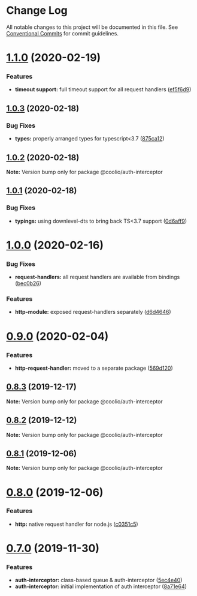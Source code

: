 # Change Log

All notable changes to this project will be documented in this file.
See [Conventional Commits](https://conventionalcommits.org) for commit guidelines.

# [1.1.0](https://github.com/headline-1/coolio/compare/v1.0.3...v1.1.0) (2020-02-19)


### Features

* **timeout support:** full timeout support for all request handlers ([ef5f6d9](https://github.com/headline-1/coolio/commit/ef5f6d93f1dca1009fec62c817a7d4c5cdd11199))





## [1.0.3](https://github.com/headline-1/coolio/compare/v1.0.2...v1.0.3) (2020-02-18)


### Bug Fixes

* **types:** properly arranged types for typescript<3.7 ([875ca12](https://github.com/headline-1/coolio/commit/875ca128be935136cdaf38cb134c695fe5899509))





## [1.0.2](https://github.com/headline-1/coolio/compare/v1.0.1...v1.0.2) (2020-02-18)

**Note:** Version bump only for package @coolio/auth-interceptor





## [1.0.1](https://github.com/headline-1/coolio/compare/v1.0.0...v1.0.1) (2020-02-18)


### Bug Fixes

* **typings:** using downlevel-dts to bring back TS<3.7 support ([0d6aff9](https://github.com/headline-1/coolio/commit/0d6aff9f8814a4d06cbc97008d2d51848428de3e))





# [1.0.0](https://github.com/headline-1/coolio/compare/v0.9.0...v1.0.0) (2020-02-16)


### Bug Fixes

* **request-handlers:** all request handlers are available from bindings ([bec0b26](https://github.com/headline-1/coolio/commit/bec0b26d7b2eebbc3f1817f03b178a0d7c54e9a1))


### Features

* **http-module:** exposed request-handlers separately ([d6d4646](https://github.com/headline-1/coolio/commit/d6d46463fedb3e76f2aff6bc846918e943facc9a))





# [0.9.0](https://github.com/headline-1/coolio/compare/v0.8.3...v0.9.0) (2020-02-04)


### Features

* **http-request-handler:** moved to a separate package ([569d120](https://github.com/headline-1/coolio/commit/569d120114b8f5d8138f692b76941648fd587265))





## [0.8.3](https://github.com/headline-1/coolio/compare/v0.8.2...v0.8.3) (2019-12-17)

**Note:** Version bump only for package @coolio/auth-interceptor





## [0.8.2](https://github.com/headline-1/coolio/compare/v0.8.1...v0.8.2) (2019-12-12)

**Note:** Version bump only for package @coolio/auth-interceptor





## [0.8.1](https://github.com/headline-1/coolio/compare/v0.8.0...v0.8.1) (2019-12-06)

**Note:** Version bump only for package @coolio/auth-interceptor





# [0.8.0](https://github.com/headline-1/coolio/compare/v0.7.0...v0.8.0) (2019-12-06)


### Features

* **http:** native request handler for node.js ([c0351c5](https://github.com/headline-1/coolio/commit/c0351c5e479884ffcd03fd0380816a55a61a074a))





# [0.7.0](https://github.com/headline-1/coolio/compare/v0.6.9...v0.7.0) (2019-11-30)


### Features

* **auth-interceptor:** class-based queue & auth-interceptor ([5ec4e40](https://github.com/headline-1/coolio/commit/5ec4e40a4f622fbb9a56bb758b9d4056b2b0adbb))
* **auth-interceptor:** initial implementation of auth interceptor ([8a71e64](https://github.com/headline-1/coolio/commit/8a71e64c61388b5d9729605998e2c82464bfd1c4))
